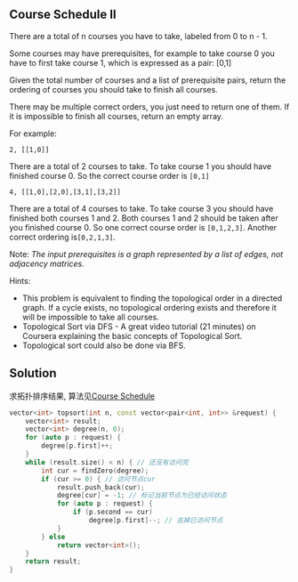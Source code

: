 ## Course Schedule II

There are a total of n courses you have to take, labeled from 0 to n - 1.

Some courses may have prerequisites, for example to take course 0 you have to first take course 1, which is expressed as a pair: [0,1]

Given the total number of courses and a list of prerequisite pairs, return the ordering of courses you should take to finish all courses.

There may be multiple correct orders, you just need to return one of them. If it is impossible to finish all courses, return an empty array.

For example:

```
2, [[1,0]]
```

There are a total of 2 courses to take. To take course 1 you should have finished course 0. So the correct course order is `[0,1]`

```
4, [[1,0],[2,0],[3,1],[3,2]]
```

There are a total of 4 courses to take. To take course 3 you should have finished both courses 1 and 2. Both courses 1 and 2 should be taken after you finished course 0. So one correct course order is `[0,1,2,3]`. Another correct ordering is`[0,2,1,3]`.

Note:
*The input prerequisites is a graph represented by a list of edges, not adjacency matrices.*

Hints:

* This problem is equivalent to finding the topological order in a directed graph. If a cycle exists, no topological ordering exists and therefore it will be impossible to take all courses.
* Topological Sort via DFS - A great video tutorial (21 minutes) on Coursera explaining the basic concepts of Topological Sort.
* Topological sort could also be done via BFS.

## Solution

求拓扑排序结果, 算法见[Course Schedule](../CourseSchedule)

```cpp
vector<int> topsort(int n, const vector<pair<int, int>> &request) {
	vector<int> result;
	vector<int> degree(n, 0);
	for (auto p : request) {
		degree[p.first]++;
	}
	while (result.size() < n) { // 还没有访问完
		int cur = findZero(degree);
		if (cur >= 0) { // 访问节点cur
			result.push_back(cur);
			degree[cur] = -1; // 标记当前节点为已经访问状态
			for (auto p : request) {
				if (p.second == cur)
					degree[p.first]--; // 去掉已访问节点
			}
		} else
			return vector<int>();
	}
	return result;
}
```
